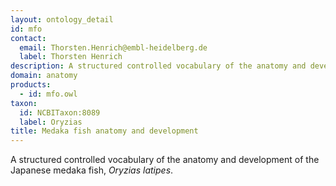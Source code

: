 ```yaml
---
layout: ontology_detail
id: mfo
contact: 
  email: Thorsten.Henrich@embl-heidelberg.de
  label: Thorsten Henrich
description: A structured controlled vocabulary of the anatomy and development of the Japanese medaka fish, <i>Oryzias latipes</i>.
domain: anatomy
products: 
  - id: mfo.owl
taxon: 
  id: NCBITaxon:8089
  label: Oryzias
title: Medaka fish anatomy and development
---
```


A structured controlled vocabulary of the anatomy and development of the Japanese medaka fish, <i>Oryzias latipes</i>.